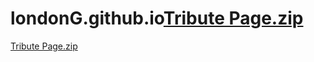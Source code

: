 # londonG.github.io[Tribute Page.zip](https://github.com/georgiq/londonG.github.io/files/8500142/Tribute.Page.zip)
[Tribute Page.zip](https://github.com/georgiq/londonG.github.io/files/8500143/Tribute.Page.zip)

